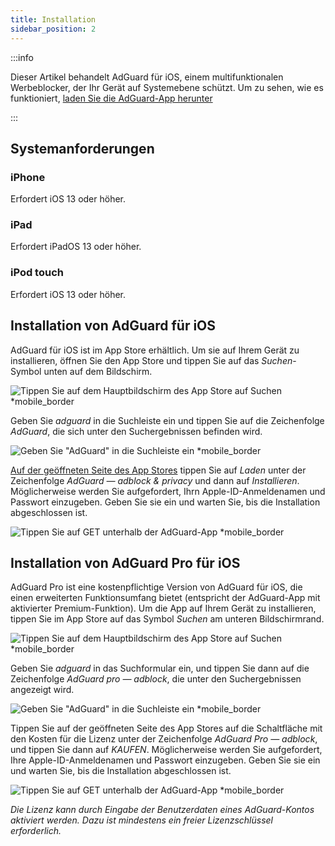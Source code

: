 ```yaml
---
title: Installation
sidebar_position: 2
---
```


:::info

Dieser Artikel behandelt AdGuard für iOS, einem multifunktionalen Werbeblocker, der Ihr Gerät auf Systemebene schützt. Um zu sehen, wie es funktioniert, [laden Sie die AdGuard-App herunter](https://agrd.io/download-kb-adblock)

:::

## Systemanforderungen

### iPhone

Erfordert iOS 13 oder höher.

### iPad

Erfordert iPadOS 13 oder höher.

### iPod touch

Erfordert iOS 13 oder höher.

## Installation von AdGuard für iOS

AdGuard für iOS ist im App Store erhältlich. Um sie auf Ihrem Gerät zu installieren, öffnen Sie den App Store und tippen Sie auf das *Suchen*-Symbol unten auf dem Bildschirm.

![Tippen Sie auf dem Hauptbildschirm des App Store auf Suchen *mobile_border](https://cdn.adtidy.org/public/Adguard/kb/installation/iOS/en/1.png)

Geben Sie *adguard* in die Suchleiste ein und tippen Sie auf die Zeichenfolge *AdGuard*, die sich unter den Suchergebnissen befinden wird.

![Geben Sie "AdGuard" in die Suchleiste ein *mobile_border](https://cdn.adtidy.org/public/Adguard/kb/installation/iOS/en/2.png)

[Auf der geöffneten Seite des App Stores](https://adguard.com/download.html?auto=1) tippen Sie auf *Laden* unter der Zeichenfolge *AdGuard — adblock & privacy* und dann auf *Installieren*. Möglicherweise werden Sie aufgefordert, Ihrn Apple-ID-Anmeldenamen und Passwort einzugeben. Geben Sie sie ein und warten Sie, bis die Installation abgeschlossen ist.

![Tippen Sie auf GET unterhalb der AdGuard-App *mobile_border](https://cdn.adtidy.org/public/Adguard/kb/installation/iOS/en/3.png)

## Installation von AdGuard Pro für iOS

AdGuard Pro ist eine kostenpflichtige Version von AdGuard für iOS, die einen erweiterten Funktionsumfang bietet (entspricht der AdGuard-App mit aktivierter Premium-Funktion). Um die App auf Ihrem Gerät zu installieren, tippen Sie im App Store auf das Symbol *Suchen* am unteren Bildschirmrand.

![Tippen Sie auf dem Hauptbildschirm des App Store auf Suchen *mobile_border](https://cdn.adtidy.org/public/Adguard/kb/installation/iOS/en/1.png)

Geben Sie *adguard* in das Suchformular ein, und tippen Sie dann auf die Zeichenfolge *AdGuard pro — adblock*, die unter den Suchergebnissen angezeigt wird.

![Geben Sie "AdGuard" in die Suchleiste ein *mobile_border](https://cdn.adtidy.org/public/Adguard/kb/installation/iOS/en/2.png)

Tippen Sie auf der geöffneten Seite des App Stores auf die Schaltfläche mit den Kosten für die Lizenz unter der Zeichenfolge *AdGuard Pro — adblock*, und tippen Sie dann auf *KAUFEN*. Möglicherweise werden Sie aufgefordert, Ihre Apple-ID-Anmeldenamen und Passwort einzugeben. Geben Sie sie ein und warten Sie, bis die Installation abgeschlossen ist.

![Tippen Sie auf GET unterhalb der AdGuard-App *mobile_border](https://cdn.adtidy.org/public/Adguard/kb/installation/iOS/en/3.png)

*Die Lizenz kann durch Eingabe der Benutzerdaten eines AdGuard-Kontos aktiviert werden. Dazu ist mindestens ein freier Lizenzschlüssel erforderlich.*
